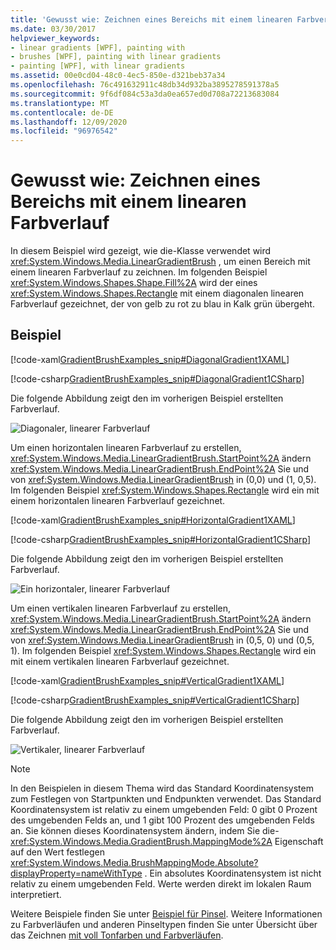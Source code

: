 ```yaml
---
title: 'Gewusst wie: Zeichnen eines Bereichs mit einem linearen Farbverlauf'
ms.date: 03/30/2017
helpviewer_keywords:
- linear gradients [WPF], painting with
- brushes [WPF], painting with linear gradients
- painting [WPF], with linear gradients
ms.assetid: 00e0cd04-48c0-4ec5-850e-d321beb37a34
ms.openlocfilehash: 76c491632911c48db34d932ba3895278591378a5
ms.sourcegitcommit: 9f6df084c53a3da0ea657ed0d708a72213683084
ms.translationtype: MT
ms.contentlocale: de-DE
ms.lasthandoff: 12/09/2020
ms.locfileid: "96976542"
---
```

# <a name="how-to-paint-an-area-with-a-linear-gradient"></a>Gewusst wie: Zeichnen eines Bereichs mit einem linearen Farbverlauf
In diesem Beispiel wird gezeigt, wie die-Klasse verwendet wird <xref:System.Windows.Media.LinearGradientBrush> , um einen Bereich mit einem linearen Farbverlauf zu zeichnen. Im folgenden Beispiel <xref:System.Windows.Shapes.Shape.Fill%2A> wird der eines <xref:System.Windows.Shapes.Rectangle> mit einem diagonalen linearen Farbverlauf gezeichnet, der von gelb zu rot zu blau in Kalk grün übergeht.  
  
## <a name="example"></a>Beispiel  
 [!code-xaml[GradientBrushExamples_snip#DiagonalGradient1XAML](~/samples/snippets/xaml/VS_Snippets_Wpf/GradientBrushExamples_snip/XAML/LinearGradientBrushExample.xaml#diagonalgradient1xaml)]  
  
 [!code-csharp[GradientBrushExamples_snip#DiagonalGradient1CSharp](~/samples/snippets/csharp/VS_Snippets_Wpf/GradientBrushExamples_snip/CSharp/LinearGradientBrushExample.cs#diagonalgradient1csharp)]  
  
 Die folgende Abbildung zeigt den im vorherigen Beispiel erstellten Farbverlauf.  
  
 ![Diagonaler, linearer Farbverlauf](./media/graphicsmm-diagonallgb.jpg "graphicsmm_DiagonalLGB")  
  
 Um einen horizontalen linearen Farbverlauf zu erstellen, <xref:System.Windows.Media.LinearGradientBrush.StartPoint%2A> ändern <xref:System.Windows.Media.LinearGradientBrush.EndPoint%2A> Sie und von <xref:System.Windows.Media.LinearGradientBrush> in (0,0) und (1, 0,5). Im folgenden Beispiel <xref:System.Windows.Shapes.Rectangle> wird ein mit einem horizontalen linearen Farbverlauf gezeichnet.  
  
 [!code-xaml[GradientBrushExamples_snip#HorizontalGradient1XAML](~/samples/snippets/xaml/VS_Snippets_Wpf/GradientBrushExamples_snip/XAML/LinearGradientBrushExample.xaml#horizontalgradient1xaml)]  
  
 [!code-csharp[GradientBrushExamples_snip#HorizontalGradient1CSharp](~/samples/snippets/csharp/VS_Snippets_Wpf/GradientBrushExamples_snip/CSharp/LinearGradientBrushExample.cs#horizontalgradient1csharp)]  
  
 Die folgende Abbildung zeigt den im vorherigen Beispiel erstellten Farbverlauf.  
  
 ![Ein horizontaler, linearer Farbverlauf](./media/graphicsmm-horizontallgb.jpg "graphicsmm_HorizontalLGB")  
  
 Um einen vertikalen linearen Farbverlauf zu erstellen, <xref:System.Windows.Media.LinearGradientBrush.StartPoint%2A> ändern <xref:System.Windows.Media.LinearGradientBrush.EndPoint%2A> Sie und von <xref:System.Windows.Media.LinearGradientBrush> in (0,5, 0) und (0,5, 1). Im folgenden Beispiel <xref:System.Windows.Shapes.Rectangle> wird ein mit einem vertikalen linearen Farbverlauf gezeichnet.  
  
 [!code-xaml[GradientBrushExamples_snip#VerticalGradient1XAML](~/samples/snippets/xaml/VS_Snippets_Wpf/GradientBrushExamples_snip/XAML/LinearGradientBrushExample.xaml#verticalgradient1xaml)]  
  
 [!code-csharp[GradientBrushExamples_snip#VerticalGradient1CSharp](~/samples/snippets/csharp/VS_Snippets_Wpf/GradientBrushExamples_snip/CSharp/LinearGradientBrushExample.cs#verticalgradient1csharp)]  
  
 Die folgende Abbildung zeigt den im vorherigen Beispiel erstellten Farbverlauf.  
  
 ![Vertikaler, linearer Farbverlauf](./media/graphicsmm-verticallgb.jpg "graphicsmm_VerticalLGB")  
  
> [!NOTE]
> In den Beispielen in diesem Thema wird das Standard Koordinatensystem zum Festlegen von Startpunkten und Endpunkten verwendet. Das Standard Koordinatensystem ist relativ zu einem umgebenden Feld: 0 gibt 0 Prozent des umgebenden Felds an, und 1 gibt 100 Prozent des umgebenden Felds an. Sie können dieses Koordinatensystem ändern, indem Sie die- <xref:System.Windows.Media.GradientBrush.MappingMode%2A> Eigenschaft auf den Wert festlegen <xref:System.Windows.Media.BrushMappingMode.Absolute?displayProperty=nameWithType> . Ein absolutes Koordinatensystem ist nicht relativ zu einem umgebenden Feld. Werte werden direkt im lokalen Raum interpretiert.  
  
 Weitere Beispiele finden Sie unter [Beispiel für Pinsel](https://github.com/Microsoft/WPF-Samples/tree/master/Graphics/Brushes). Weitere Informationen zu Farbverläufen und anderen Pinseltypen finden Sie unter Übersicht über das Zeichnen [mit voll Tonfarben und Farbverläufen](painting-with-solid-colors-and-gradients-overview.md).
